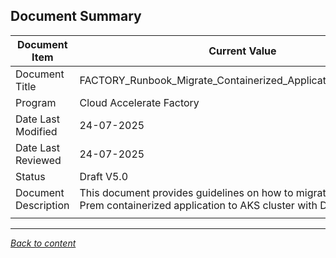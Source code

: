 ﻿## Document Summary

| Document Item   | Current Value           |
|-----------------|-----------------        |
| Document Title  | FACTORY_Runbook_Migrate_Containerized_Application_To_AKS_v5.0| 
| Program| Cloud Accelerate Factory| 
| Date Last Modified| 24-07-2025| 
| Date Last Reviewed| 24-07-2025| 
| Status| Draft V5.0|
| Document Description| This document provides guidelines on how to migrate/deploy on Prem containerized application to AKS cluster with Devops.|
| | |

---

[*Back to content*](README.md)
